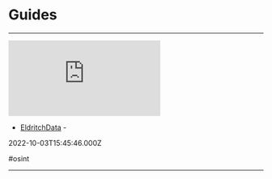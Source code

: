 # Guides

---

![](https://rdl.ink/render/https%3A%2F%2Feldritchdata.neocities.org)

- [EldritchData](https://eldritchdata.neocities.org) - 

2022-10-03T15:45:46.000Z

#osint

---

